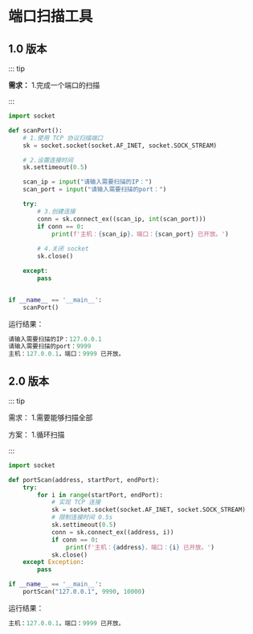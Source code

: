 # 端口扫描工具

##  1.0 版本

::: tip

**需求：**
    1.完成一个端口的扫描

:::

```python
import socket

def scanPort():
    # 1.使用 TCP 协议扫描端口
    sk = socket.socket(socket.AF_INET, socket.SOCK_STREAM)

    # 2.设置连接时间
    sk.settimeout(0.5)

    scan_ip = input("请输入需要扫描的IP：")
    scan_port = input("请输入需要扫描的port：")

    try:
        # 3.创建连接
        conn = sk.connect_ex((scan_ip, int(scan_port)))
        if conn == 0:
            print(f'主机：{scan_ip}，端口：{scan_port} 已开放。')
        
        # 4.关闭 socket
        sk.close()

    except:
        pass


if __name__ == '__main__':
    scanPort()
```

运行结果：

```python
请输入需要扫描的IP：127.0.0.1
请输入需要扫描的port：9999
主机：127.0.0.1，端口：9999 已开放。
```

## 2.0 版本

::: tip

需求：
    1.需要能够扫描全部
    
方案：
    1.循环扫描

:::

```python
import socket

def portScan(address, startPort, endPort):
    try:
        for i in range(startPort, endPort):
            # 实现 TCP 连接
            sk = socket.socket(socket.AF_INET, socket.SOCK_STREAM)
            # 限制连接时间 0.5s
            sk.settimeout(0.5)
            conn = sk.connect_ex((address, i))
            if conn == 0:
                print(f'主机：{address}，端口：{i} 已开放。')
            sk.close()
    except Exception:
        pass

if __name__ == '__main__':
    portScan("127.0.0.1", 9990, 10000)
```

运行结果：

```python
主机：127.0.0.1，端口：9999 已开放。
```

